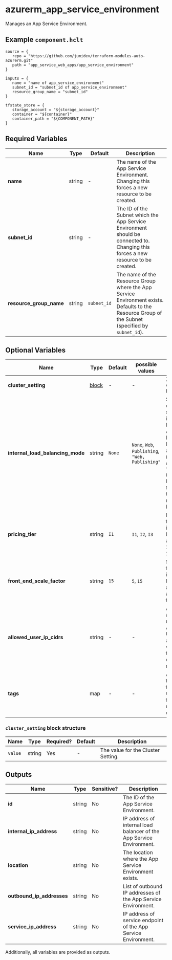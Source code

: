 # azurerm_app_service_environment

Manages an App Service Environment.

## Example `component.hclt`

```hcl
source = {
   repo = "https://github.com/jumidev/terraform-modules-auto-azurerm.git" 
   path = "app_service_web_apps/app_service_environment" 
}

inputs = {
   name = "name of app_service_environment" 
   subnet_id = "subnet_id of app_service_environment" 
   resource_group_name = "subnet_id" 
}

tfstate_store = {
   storage_account = "${storage_account}" 
   container = "${container}" 
   container_path = "${COMPONENT_PATH}" 
}

```

## Required Variables

| Name | Type |  Default  |  Description |
| ---- | --------- |  ----------- | ----------- |
| **name** | string |  -  |  The name of the App Service Environment. Changing this forces a new resource to be created. | 
| **subnet_id** | string |  -  |  The ID of the Subnet which the App Service Environment should be connected to. Changing this forces a new resource to be created. | 
| **resource_group_name** | string |  `subnet_id`  |  The name of the Resource Group where the App Service Environment exists. Defaults to the Resource Group of the Subnet (specified by `subnet_id`). | 

## Optional Variables

| Name | Type |  Default  |  possible values |  Description |
| ---- | --------- |  ----------- | ----------- | ----------- |
| **cluster_setting** | [block](#cluster_setting-block-structure) |  -  |  -  |  Zero or more `cluster_setting` blocks. | 
| **internal_load_balancing_mode** | string |  `None`  |  `None`, `Web`, `Publishing`, `"Web, Publishing"`  |  Specifies which endpoints to serve internally in the Virtual Network for the App Service Environment. Possible values are `None`, `Web`, `Publishing` and combined value `"Web, Publishing"`. Defaults to `None`. Changing this forces a new resource to be created. | 
| **pricing_tier** | string |  `I1`  |  `I1`, `I2`, `I3`  |  Pricing tier for the front end instances. Possible values are `I1`, `I2` and `I3`. Defaults to `I1`. | 
| **front_end_scale_factor** | string |  `15`  |  `5`, `15`  |  Scale factor for front end instances. Possible values are between `5` and `15`. Defaults to `15`. | 
| **allowed_user_ip_cidrs** | string |  -  |  -  |  Allowed user added IP ranges on the ASE database. Use the addresses you want to set as the explicit egress address ranges. | 
| **tags** | map |  -  |  -  |  A mapping of tags to assign to the resource. Changing this forces a new resource to be created. | 

### `cluster_setting` block structure

| Name | Type | Required? | Default | Description |
| ---- | ---- | --------- | ------- | ----------- |
| `value` | string | Yes | - | The value for the Cluster Setting. |



## Outputs

| Name | Type | Sensitive? | Description |
| ---- | ---- | --------- | --------- |
| **id** | string | No  | The ID of the App Service Environment. | 
| **internal_ip_address** | string | No  | IP address of internal load balancer of the App Service Environment. | 
| **location** | string | No  | The location where the App Service Environment exists. | 
| **outbound_ip_addresses** | string | No  | List of outbound IP addresses of the App Service Environment. | 
| **service_ip_address** | string | No  | IP address of service endpoint of the App Service Environment. | 

Additionally, all variables are provided as outputs.
